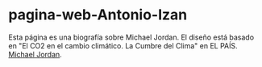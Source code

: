 # pagina-web-Antonio-Izan
Esta página es una biografía sobre Michael Jordan. El diseño está basado en "El CO2 en el cambio climático. La Cumbre del Clima" en EL PAÍS.
<a href="https://antoniolopez29.github.io/pagina-web-Antonio-Izan/" target="_blank" title="Enlace a mi página web. Abre en ventana nueva.">Michael Jordan</a>.
